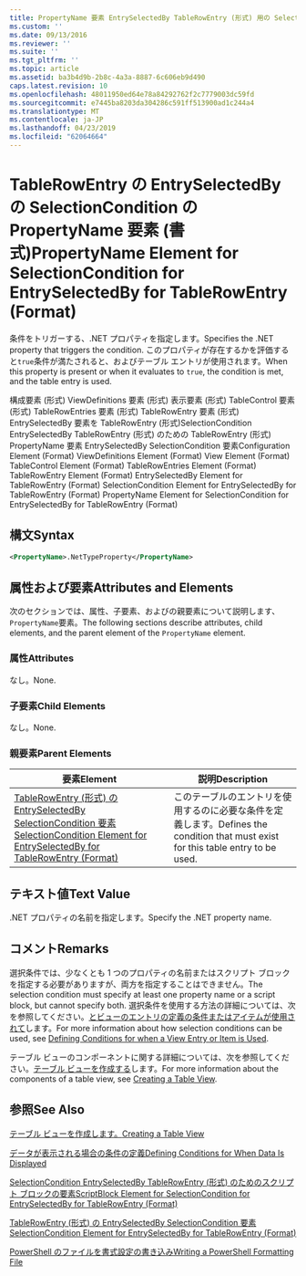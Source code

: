 ```yaml
---
title: PropertyName 要素 EntrySelectedBy TableRowEntry (形式) 用の SelectionCondition |Microsoft Docs
ms.custom: ''
ms.date: 09/13/2016
ms.reviewer: ''
ms.suite: ''
ms.tgt_pltfrm: ''
ms.topic: article
ms.assetid: ba3b4d9b-2b8c-4a3a-8887-6c606eb9d490
caps.latest.revision: 10
ms.openlocfilehash: 48011950ed64e78a84292762f2c7779003dc59fd
ms.sourcegitcommit: e7445ba8203da304286c591ff513900ad1c244a4
ms.translationtype: MT
ms.contentlocale: ja-JP
ms.lasthandoff: 04/23/2019
ms.locfileid: "62064664"
---
```

# <a name="propertyname-element-for-selectioncondition-for-entryselectedby-for-tablerowentry-format"></a><span data-ttu-id="aa723-102">TableRowEntry の EntrySelectedBy の SelectionCondition の PropertyName 要素 (書式)</span><span class="sxs-lookup"><span data-stu-id="aa723-102">PropertyName Element for SelectionCondition for EntrySelectedBy for TableRowEntry (Format)</span></span>

<span data-ttu-id="aa723-103">条件をトリガーする、.NET プロパティを指定します。</span><span class="sxs-lookup"><span data-stu-id="aa723-103">Specifies the .NET property that triggers the condition.</span></span> <span data-ttu-id="aa723-104">このプロパティが存在するかを評価すると`true`条件が満たされると、およびテーブル エントリが使用されます。</span><span class="sxs-lookup"><span data-stu-id="aa723-104">When this property is present or when it evaluates to `true`, the condition is met, and the table entry is used.</span></span>

<span data-ttu-id="aa723-105">構成要素 (形式) ViewDefinitions 要素 (形式) 表示要素 (形式) TableControl 要素 (形式) TableRowEntries 要素 (形式) TableRowEntry 要素 (形式) EntrySelectedBy 要素を TableRowEntry (形式)SelectionCondition EntrySelectedBy TableRowEntry (形式) のための TableRowEntry (形式) PropertyName 要素 EntrySelectedBy SelectionCondition 要素</span><span class="sxs-lookup"><span data-stu-id="aa723-105">Configuration Element (Format) ViewDefinitions Element (Format) View Element (Format) TableControl Element (Format) TableRowEntries Element (Format) TableRowEntry Element (Format) EntrySelectedBy Element for TableRowEntry (Format) SelectionCondition Element for EntrySelectedBy for TableRowEntry (Format) PropertyName Element for SelectionCondition for EntrySelectedBy for TableRowEntry (Format)</span></span>

## <a name="syntax"></a><span data-ttu-id="aa723-106">構文</span><span class="sxs-lookup"><span data-stu-id="aa723-106">Syntax</span></span>

```xml
<PropertyName>.NetTypeProperty</PropertyName>
```

## <a name="attributes-and-elements"></a><span data-ttu-id="aa723-107">属性および要素</span><span class="sxs-lookup"><span data-stu-id="aa723-107">Attributes and Elements</span></span>

<span data-ttu-id="aa723-108">次のセクションでは、属性、子要素、およびの親要素について説明します、`PropertyName`要素。</span><span class="sxs-lookup"><span data-stu-id="aa723-108">The following sections describe attributes, child elements, and the parent element of the `PropertyName` element.</span></span>

### <a name="attributes"></a><span data-ttu-id="aa723-109">属性</span><span class="sxs-lookup"><span data-stu-id="aa723-109">Attributes</span></span>

<span data-ttu-id="aa723-110">なし。</span><span class="sxs-lookup"><span data-stu-id="aa723-110">None.</span></span>

### <a name="child-elements"></a><span data-ttu-id="aa723-111">子要素</span><span class="sxs-lookup"><span data-stu-id="aa723-111">Child Elements</span></span>

<span data-ttu-id="aa723-112">なし。</span><span class="sxs-lookup"><span data-stu-id="aa723-112">None.</span></span>

### <a name="parent-elements"></a><span data-ttu-id="aa723-113">親要素</span><span class="sxs-lookup"><span data-stu-id="aa723-113">Parent Elements</span></span>

|<span data-ttu-id="aa723-114">要素</span><span class="sxs-lookup"><span data-stu-id="aa723-114">Element</span></span>|<span data-ttu-id="aa723-115">説明</span><span class="sxs-lookup"><span data-stu-id="aa723-115">Description</span></span>|
|-------------|-----------------|
|[<span data-ttu-id="aa723-116">TableRowEntry (形式) の EntrySelectedBy SelectionCondition 要素</span><span class="sxs-lookup"><span data-stu-id="aa723-116">SelectionCondition Element for EntrySelectedBy for TableRowEntry (Format)</span></span>](./selectioncondition-element-for-entryselectedby-for-tablecontrol-format.md)|<span data-ttu-id="aa723-117">このテーブルのエントリを使用するのに必要な条件を定義します。</span><span class="sxs-lookup"><span data-stu-id="aa723-117">Defines the condition that must exist for this table entry to be used.</span></span>|

## <a name="text-value"></a><span data-ttu-id="aa723-118">テキスト値</span><span class="sxs-lookup"><span data-stu-id="aa723-118">Text Value</span></span>

<span data-ttu-id="aa723-119">.NET プロパティの名前を指定します。</span><span class="sxs-lookup"><span data-stu-id="aa723-119">Specify the .NET property name.</span></span>

## <a name="remarks"></a><span data-ttu-id="aa723-120">コメント</span><span class="sxs-lookup"><span data-stu-id="aa723-120">Remarks</span></span>

<span data-ttu-id="aa723-121">選択条件では、少なくとも 1 つのプロパティの名前またはスクリプト ブロックを指定する必要がありますが、両方を指定することはできません。</span><span class="sxs-lookup"><span data-stu-id="aa723-121">The selection condition must specify at least one property name or a script block, but cannot specify both.</span></span> <span data-ttu-id="aa723-122">選択条件を使用する方法の詳細については、次を参照してください。[とビューのエントリの定義の条件またはアイテムが使用されて](./defining-conditions-for-displaying-data.md)します。</span><span class="sxs-lookup"><span data-stu-id="aa723-122">For more information about how selection conditions can be used, see [Defining Conditions for when a View Entry or Item is Used](./defining-conditions-for-displaying-data.md).</span></span>

<span data-ttu-id="aa723-123">テーブル ビューのコンポーネントに関する詳細については、次を参照してください。[テーブル ビューを作成する](./creating-a-table-view.md)します。</span><span class="sxs-lookup"><span data-stu-id="aa723-123">For more information about the components of a table view, see [Creating a Table View](./creating-a-table-view.md).</span></span>

## <a name="see-also"></a><span data-ttu-id="aa723-124">参照</span><span class="sxs-lookup"><span data-stu-id="aa723-124">See Also</span></span>

[<span data-ttu-id="aa723-125">テーブル ビューを作成します。</span><span class="sxs-lookup"><span data-stu-id="aa723-125">Creating a Table View</span></span>](./creating-a-table-view.md)

[<span data-ttu-id="aa723-126">データが表示される場合の条件の定義</span><span class="sxs-lookup"><span data-stu-id="aa723-126">Defining Conditions for When Data Is Displayed</span></span>](./defining-conditions-for-displaying-data.md)

[<span data-ttu-id="aa723-127">SelectionCondition EntrySelectedBy TableRowEntry (形式) のためのスクリプト ブロックの要素</span><span class="sxs-lookup"><span data-stu-id="aa723-127">ScriptBlock Element for SelectionCondition for EntrySelectedBy for TableRowEntry (Format)</span></span>](./scriptblock-element-for-selectioncondition-for-entryselectedby-for-tablecontrol-format.md)

[<span data-ttu-id="aa723-128">TableRowEntry (形式) の EntrySelectedBy SelectionCondition 要素</span><span class="sxs-lookup"><span data-stu-id="aa723-128">SelectionCondition Element for EntrySelectedBy for TableRowEntry (Format)</span></span>](./selectioncondition-element-for-entryselectedby-for-tablecontrol-format.md)

[<span data-ttu-id="aa723-129">PowerShell のファイルを書式設定の書き込み</span><span class="sxs-lookup"><span data-stu-id="aa723-129">Writing a PowerShell Formatting File</span></span>](./writing-a-powershell-formatting-file.md)

